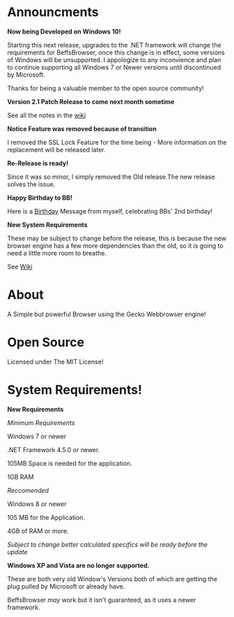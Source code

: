 # Announcments

**Now being Developed on Windows 10!**

Starting this next release, upgrades to the .NET framework will change the requirements for BeffsBrowser, once this change is in effect, some versions of Windows will be unsupported. I appologize to any inconvience and plan to continue supporting all Windows 7 or Newer versions until discontinued by Microsoft.

Thanks for being a valuable member to the open source community!


**Version 2.1 Patch Release to come next month sometime**

See all the notes in the [wiki](https://github.com/jdc20181/BeffsBrowser/wiki/Version-2.1.0-Patch-Release-Coming-Soon!)

**Notice Feature was removed because of transition**

I removed the SSL Lock Feature for the time being - More information on the replacement will be released later. 

**Re-Release is ready!**

Since it was so minor, I simply removed the Old release.The new release solves the issue. 

**Happy Birthday to BB!**

Here is a [Birthday](https://jdc20181.github.io/BeffsBrowser/Birthday.html) Message from myself, celebrating BBs' 2nd birthday!


**New System Requirements**

These may be subject to change before the release, this is because the new browser engine has a few more dependencies than the old, so it is going to need a little more room to breathe.

See [Wiki](https://github.com/jdc20181/BeffsBrowser/wiki/System-Requirements)


# About

A Simple but powerful Browser using the Gecko Webbrowser engine!


# Open Source
Licensed under The MIT License!
 
# System Requirements!

**New Requirements**

*Minimum Requirements*

Windows 7 or newer

.NET Framework 4.5.0 or newer. 


105MB Space is needed for the application.

1GB RAM 

*Reccomended*

Windows 8 or newer

105 MB for the Application.

4GB of RAM or more.

*Subject to change better calculated specifics will be ready before the update*

**Windows XP and Vista are no longer supported.**

These are both very old Window's Versions both of which are getting the plug pulled by Microsoft or already have. 

BeffsBrowser *may* work but it isn't guaranteed, as it uses a newer framework. 
